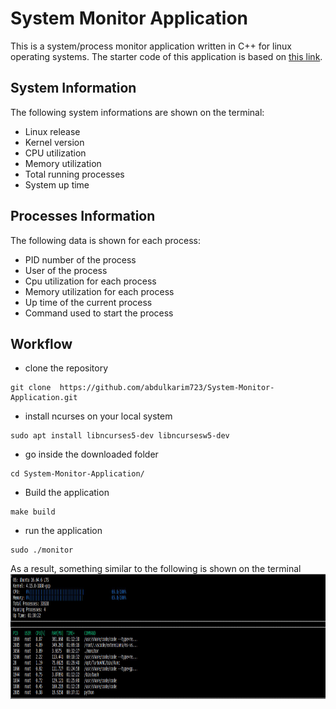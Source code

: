 # System Monitor Application

This is a system/process monitor application written in C++ for linux operating systems. The starter code of this application is based on [this link](https://github.com/udacity/CppND-System-Monitor).  
## System Information
The following system informations are shown on the terminal:
- Linux release
- Kernel version
- CPU utilization
- Memory utilization
- Total running processes
- System up time
## Processes Information
The following data is shown for each process:  
- PID number of the process
- User of the process
- Cpu utilization for each process
- Memory utilization for each process
- Up time of the current process
- Command used to start the process
## Workflow
- clone the repository  
```
git clone  https://github.com/abdulkarim723/System-Monitor-Application.git  
```
- install ncurses on your local system  
```
sudo apt install libncurses5-dev libncursesw5-dev
```
- go inside the downloaded folder  
```
cd System-Monitor-Application/
```
- Build the application  
```
make build
```
- run the application  
```
sudo ./monitor
```

As a result, something similar to the following is shown on the terminal
<img src="monitor_.png" width="800" height="200" />
